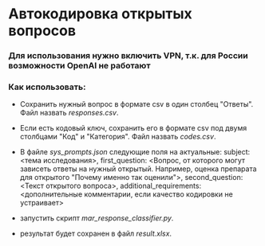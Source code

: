 # Автокодировка открытых вопросов

### Для использования нужно включить VPN, т.к. для России возможности OpenAI не работают

### Как использовать:

* Сохранить нужный вопрос в формате csv в один столбец "Ответы". Файл назвать *responses.csv*.
* Если есть кодовый ключ, сохранить его в формате csv под двумя столбцами "Код" и "Категория". Файл назвать *codes.csv*.
* В файле *sys_prompts.json* следующие поля на актуальные: 
	subject: <тема исследования>, 
    first_question: <Вопрос, от которого могут зависеть ответы на нужный открытый. Например, оценка препарата для открытого "Почему именно так оценили">, 
    second_question: <Текст открытого вопроса>, 
    additional_requirements: <дополнительные комментарии, если качество кодировки не устраивает> 

* запустить скрипт *mar_response_classifier.py*.
* результат будет сохранен в файл *result.xlsx*.